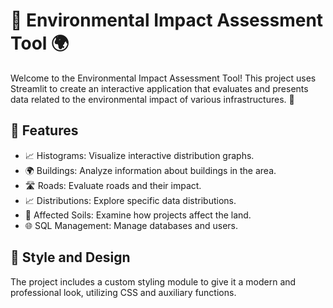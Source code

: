 # 🌿 Environmental Impact Assessment Tool 🌍

Welcome to the Environmental Impact Assessment Tool! 
This project uses Streamlit to create an interactive application that evaluates and presents data related to the environmental impact of various infrastructures. 🚀

## 🌟 Features

- 📈 Histograms: Visualize interactive distribution graphs.
- 🌍 Buildings: Analyze information about buildings in the area.
- 🛣️ Roads: Evaluate roads and their impact.
- 📈 Distributions: Explore specific data distributions.
- 🧱 Affected Soils: Examine how projects affect the land.
- 🌐 SQL Management: Manage databases and users.
  
##  🎨 Style and Design

The project includes a custom styling module to give it a modern and professional look, utilizing CSS and auxiliary functions.
